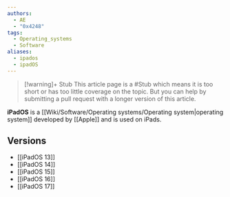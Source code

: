 ```yaml
---
authors:
  - AE
  - "0x4248"
tags:
  - Operating_systems
  - Software
aliases:
  - ipados
  - ipadOS
---
```

> [!warning]+ Stub
> This article page is a #Stub which means it is too short or has too little coverage on the topic. But you can help by submitting a pull request with a longer version of this article.

**iPadOS** is a [[Wiki/Software/Operating systems/Operating system|operating system]] developed by [[Apple]] and is used on iPads.
## Versions
- [[iPadOS 13]]
- [[iPadOS 14]]
- [[iPadOS 15]]
- [[iPadOS 16]]
- [[iPadOS 17]]